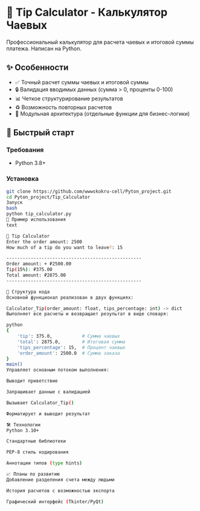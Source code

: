 # 🧮 Tip Calculator - Калькулятор Чаевых

Профессиональный калькулятор для расчета чаевых и итоговой суммы платежа. Написан на Python.


## ✨ Особенности

- ✅ Точный расчет суммы чаевых и итоговой суммы
- 🔒 Валидация вводимых данных (сумма > 0, проценты 0-100)
- 📊 Четкое структурирование результатов
- ♻️ Возможность повторных расчетов
- 🧩 Модульная архитектура (отдельные функции для бизнес-логики)

## 🚀 Быстрый старт

### Требования
- Python 3.8+

### Установка
```bash
git clone https://github.com/wwwskokru-cell/Pyton_project.git
cd Pyton_project/Tip_Calculator
Запуск
bash
python tip_calculator.py
🧮 Пример использования
text

🧮 Tip Calculator
Enter the order amount: 2500
How much of a tip do you want to leave?: 15

--------------------------------------------------
Order amount: + ₽2500.00
Tip(15%): ₽375.00
Total amount: ₽2875.00
--------------------------------------------------

📁 Структура кода
Основной функционал реализован в двух функциях:

Calculator_Tip(order_amount: float, tips_percentage: int) -> dict
Выполняет все расчеты и возвращает результат в виде словаря:

python
{
    'tip': 375.0,           # Сумма чаевых
    'total': 2875.0,        # Итоговая сумма
    'tips_percentage': 15,  # Процент чаевых
    'order_amount': 2500.0  # Сумма заказа
}
main()
Управляет основным потоком выполнения:

Выводит приветствие

Запрашивает данные с валидацией

Вызывает Calculator_Tip()

Форматирует и выводит результат

🛠 Технологии
Python 3.10+

Стандартные библиотеки

PEP-8 стиль кодирования

Аннотации типов (type hints)

📈 Планы по развитию
Добавление разделения счета между людьми

История расчетов с возможностью экспорта

Графический интерфейс (Tkinter/PyQt)
